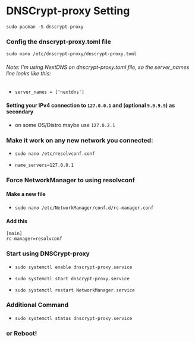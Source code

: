 # DNSCrypt-proxy Setting

`sudo pacman -S dnscrypt-proxy`

### Config the dnscrypt-proxy.toml file

`sudo nano /etc/dnscrypt-proxy/dnscrypt-proxy.toml`

###### Note: I'm using NextDNS on dnscrypt-proxy.toml file, so the server_names line looks like this:

* `server_names = ['nextdns']`

#### Setting your IPv4 connection to `127.0.0.1` and (optional `9.9.9.9`) as secondary
* on some OS/Distro maybe use `127.0.2.1`

### Make it work on any new network you connected:

* `sudo nano /etc/resolvconf.conf`

* `name_servers=127.0.0.1`


### Force NetworkManager to using resolvconf
#### Make a new file

* `sudo nano /etc/NetworkManager/conf.d/rc-manager.conf`

#### Add this
```
[main]
rc-manager=resolvconf
```

### Start using DNSCrypt-proxy
* `sudo systemctl enable dnscrypt-proxy.service`

* `sudo systemctl start dnscrypt-proxy.service`

* `sudo systemctl restart NetworkManager.service`


### Additional Command

* `sudo systemctl status dnscrypt-proxy.service`

### or Reboot!
